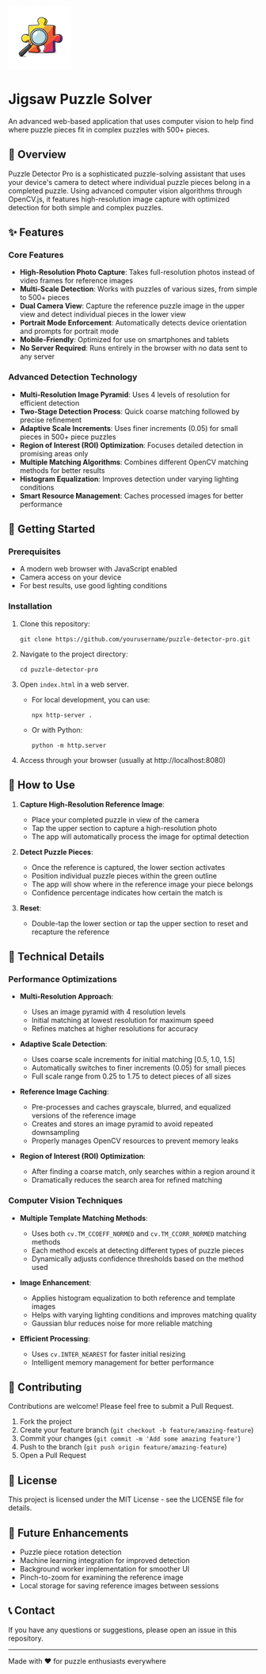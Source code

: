 ![](https://github.com/adam-blip/jigsaw_puzzle_solver/blob/main/logo.png)
# Jigsaw Puzzle Solver

An advanced web-based application that uses computer vision to help find where puzzle pieces fit in complex puzzles with 500+ pieces.

## 🧩 Overview

Puzzle Detector Pro is a sophisticated puzzle-solving assistant that uses your device's camera to detect where individual puzzle pieces belong in a completed puzzle. Using advanced computer vision algorithms through OpenCV.js, it features high-resolution image capture with optimized detection for both simple and complex puzzles.

## ✨ Features

### Core Features
- **High-Resolution Photo Capture**: Takes full-resolution photos instead of video frames for reference images
- **Multi-Scale Detection**: Works with puzzles of various sizes, from simple to 500+ pieces
- **Dual Camera View**: Capture the reference puzzle image in the upper view and detect individual pieces in the lower view
- **Portrait Mode Enforcement**: Automatically detects device orientation and prompts for portrait mode
- **Mobile-Friendly**: Optimized for use on smartphones and tablets
- **No Server Required**: Runs entirely in the browser with no data sent to any server

### Advanced Detection Technology
- **Multi-Resolution Image Pyramid**: Uses 4 levels of resolution for efficient detection
- **Two-Stage Detection Process**: Quick coarse matching followed by precise refinement
- **Adaptive Scale Increments**: Uses finer increments (0.05) for small pieces in 500+ piece puzzles
- **Region of Interest (ROI) Optimization**: Focuses detailed detection in promising areas only
- **Multiple Matching Algorithms**: Combines different OpenCV matching methods for better results
- **Histogram Equalization**: Improves detection under varying lighting conditions
- **Smart Resource Management**: Caches processed images for better performance

## 🚀 Getting Started

### Prerequisites

- A modern web browser with JavaScript enabled
- Camera access on your device
- For best results, use good lighting conditions

### Installation

1. Clone this repository:
   ```
   git clone https://github.com/yourusername/puzzle-detector-pro.git
   ```

2. Navigate to the project directory:
   ```
   cd puzzle-detector-pro
   ```

3. Open `index.html` in a web server. 
   - For local development, you can use:
     ```
     npx http-server .
     ```
   - Or with Python:
     ```
     python -m http.server
     ```

4. Access through your browser (usually at http://localhost:8080)

## 📱 How to Use

1. **Capture High-Resolution Reference Image**:
   - Place your completed puzzle in view of the camera
   - Tap the upper section to capture a high-resolution photo
   - The app will automatically process the image for optimal detection

2. **Detect Puzzle Pieces**:
   - Once the reference is captured, the lower section activates
   - Position individual puzzle pieces within the green outline
   - The app will show where in the reference image your piece belongs
   - Confidence percentage indicates how certain the match is

3. **Reset**:
   - Double-tap the lower section or tap the upper section to reset and recapture the reference

## 🔧 Technical Details

### Performance Optimizations

- **Multi-Resolution Approach**:
  - Uses an image pyramid with 4 resolution levels
  - Initial matching at lowest resolution for maximum speed
  - Refines matches at higher resolutions for accuracy

- **Adaptive Scale Detection**:
  - Uses coarse scale increments for initial matching [0.5, 1.0, 1.5]
  - Automatically switches to finer increments (0.05) for small pieces
  - Full scale range from 0.25 to 1.75 to detect pieces of all sizes

- **Reference Image Caching**:
  - Pre-processes and caches grayscale, blurred, and equalized versions of the reference image
  - Creates and stores an image pyramid to avoid repeated downsampling
  - Properly manages OpenCV resources to prevent memory leaks

- **Region of Interest (ROI) Optimization**:
  - After finding a coarse match, only searches within a region around it
  - Dramatically reduces the search area for refined matching

### Computer Vision Techniques

- **Multiple Template Matching Methods**:
  - Uses both `cv.TM_CCOEFF_NORMED` and `cv.TM_CCORR_NORMED` matching methods
  - Each method excels at detecting different types of puzzle pieces
  - Dynamically adjusts confidence thresholds based on the method used

- **Image Enhancement**:
  - Applies histogram equalization to both reference and template images
  - Helps with varying lighting conditions and improves matching quality
  - Gaussian blur reduces noise for more reliable matching

- **Efficient Processing**:
  - Uses `cv.INTER_NEAREST` for faster initial resizing
  - Intelligent memory management for better performance

## 🤝 Contributing

Contributions are welcome! Please feel free to submit a Pull Request.

1. Fork the project
2. Create your feature branch (`git checkout -b feature/amazing-feature`)
3. Commit your changes (`git commit -m 'Add some amazing feature'`)
4. Push to the branch (`git push origin feature/amazing-feature`)
5. Open a Pull Request

## 📄 License

This project is licensed under the MIT License - see the LICENSE file for details.

## 🔮 Future Enhancements

- Puzzle piece rotation detection
- Machine learning integration for improved detection
- Background worker implementation for smoother UI
- Pinch-to-zoom for examining the reference image
- Local storage for saving reference images between sessions

## 📞 Contact

If you have any questions or suggestions, please open an issue in this repository.

---

Made with ❤️ for puzzle enthusiasts everywhere
